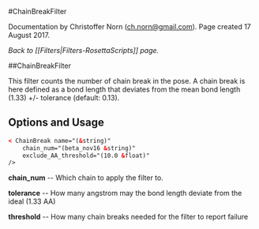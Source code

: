 #ChainBreakFilter

Documentation by Christoffer Norn (ch.norn@gmail.com).  Page created 17 August 2017.

*Back to [[Filters|Filters-RosettaScripts]] page.*

##ChainBreakFilter

This filter counts the number of chain break in the pose. A chain break is here defined as a bond length that deviates from the mean bond length (1.33) +/- tolerance (default: 0.13). 

## Options and Usage

```xml
< ChainBreak name="(&string)" 
    chain_num="(beta_nov16 &string)" 
    exclude_AA_threshold="(10.0 &float)" 
/>
```

**chain_num** -- Which chain to apply the filter to. 

**tolerance** -- How many angstrom may the bond length deviate from the ideal (1.33 AA)

**threshold** -- How many chain breaks needed for the filter to report failure

